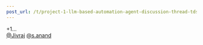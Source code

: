 ```yaml
---
post_url: /t/project-1-llm-based-automation-agent-discussion-thread-tds-jan-2025/164277/147
---
```

+1…  
[@Jivraj](/u/jivraj) [@s.anand](/u/s.anand)